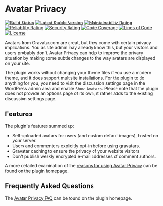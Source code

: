 # Avatar Privacy

[![Build Status](https://travis-ci.org/mundschenk-at/avatar-privacy.svg?branch=master)](https://travis-ci.org/mundschenk-at/avatar-privacy)
[![Latest Stable Version](https://poser.pugx.org/mundschenk-at/avatar-privacy/v/stable)](https://packagist.org/packages/mundschenk-at/avatar-privacy)
[![Maintainability Rating](https://sonarcloud.io/api/project_badges/measure?project=mundschenk-at_avatar-privacy&metric=sqale_rating)](https://sonarcloud.io/dashboard?id=mundschenk-at_avatar-privacy)
[![Reliability Rating](https://sonarcloud.io/api/project_badges/measure?project=mundschenk-at_avatar-privacy&metric=reliability_rating)](https://sonarcloud.io/dashboard?id=mundschenk-at_avatar-privacy)
[![Security Rating](https://sonarcloud.io/api/project_badges/measure?project=mundschenk-at_avatar-privacy&metric=security_rating)](https://sonarcloud.io/dashboard?id=mundschenk-at_avatar-privacy)
[![Code Coverage](https://sonarcloud.io/api/project_badges/measure?project=mundschenk-at_avatar-privacy&metric=coverage)](https://sonarcloud.io/dashboard?id=mundschenk-at_avatar-privacy)
[![Lines of Code](https://sonarcloud.io/api/project_badges/measure?project=mundschenk-at_avatar-privacy&metric=ncloc)](https://sonarcloud.io/dashboard?id=mundschenk-at_avatar-privacy)
[![License](https://poser.pugx.org/mundschenk-at/avatar-privacy/license)](https://packagist.org/packages/mundschenk-at/avatar-privacy)

Avatars from Gravatar.com are great, but they come with certain privacy implications. You as site admin may already know this, but your visitors and users probably don't. Avatar Privacy can help to improve the privacy situation by making some subtle changes to the way avatars are displayed on your site.

The plugin works without changing your theme files if you use a modern theme, and it does support multisite installations. For the plugin to do anything for you, you need to visit the discussion settings page in the WordPress admin area and enable `Show Avatars`. Please note that the plugin does not provide an options page of its own, it rather adds to the existing discussion settings page.


## Features

The plugin's features summed up:

*   Self-uploaded avatars for users (and custom default images), hosted on _your_ server.
*   Users and commenters explicitly opt-in before using gravatars.
*   Gravatar caching to ensure the privacy of your website visitors.
*   Don't publish weakly encrypted e-mail addresses of comment authors.

A more detailed examination of the [reasons for using Avatar Privacy](https://code.mundschenk.at/avatar-privacy/reasons/) can be found on the plugin homepage.


## Frequently Asked Questions

The [Avatar Privacy FAQ](https://code.mundschenk.at/avatar-privacy/frequently-asked-questions/) can be found on the plugin homepage.
